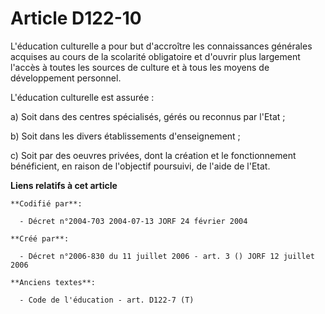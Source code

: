 # Article D122-10

L'éducation culturelle a pour but d'accroître les connaissances générales acquises au cours de la scolarité obligatoire et
d'ouvrir plus largement l'accès à toutes les sources de culture et à tous les moyens de développement personnel.

L'éducation culturelle est assurée :

a) Soit dans des centres spécialisés, gérés ou reconnus par l'Etat ;

b) Soit dans les divers établissements d'enseignement ;

c) Soit par des oeuvres privées, dont la création et le fonctionnement bénéficient, en raison de l'objectif poursuivi, de
l'aide de l'Etat.

**Liens relatifs à cet article**

	**Codifié par**:

	  - Décret n°2004-703 2004-07-13 JORF 24 février 2004

	**Créé par**:

	  - Décret n°2006-830 du 11 juillet 2006 - art. 3 () JORF 12 juillet 2006

	**Anciens textes**:

	  - Code de l'éducation - art. D122-7 (T)
